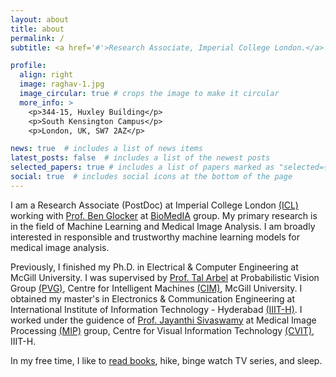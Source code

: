 ```yaml
---
layout: about
title: about
permalink: /
subtitle: <a href='#'>Research Associate, Imperial College London.</a>

profile:
  align: right
  image: raghav-1.jpg
  image_circular: true # crops the image to make it circular
  more_info: >
    <p>344-15, Huxley Building</p>
    <p>South Kensington Campus</p>
    <p>London, UK, SW7 2AZ</p>

news: true  # includes a list of news items
latest_posts: false  # includes a list of the newest posts
selected_papers: true # includes a list of papers marked as "selected={true}"
social: true  # includes social icons at the bottom of the page
---
```

I am a Research Associate (PostDoc) at Imperial College London [(ICL)](https://www.imperial.ac.uk/) working with [Prof. Ben Glocker](http://wp.doc.ic.ac.uk/bglocker/) at [BioMedIA](https://biomedia.doc.ic.ac.uk/) group. My primary research is in the field of Machine Learning and Medical Image Analysis. I am broadly interested in responsible and trustworthy machine learning models for medical image analysis.

Previously, I finished my Ph.D. in Electrical & Computer Engineering at McGill University. I was supervised by [Prof. Tal Arbel](http://cim.mcgill.ca/~arbel) at Probabilistic Vision Group [(PVG)](http://cim.mcgill.ca/~pvg), Centre for Intelligent Machines [(CIM)](http://cim.mcgill.ca), McGill University.  I obtained my master's in Electronics & Communication Engineering at International Institute of Information Technology - Hyderabad [(IIIT-H)](http://iiit.ac.in). I worked under the guidence of [Prof. Jayanthi Sivaswamy](http://iiit.ac.in/people/faculty/jsivaswamy/) at Medical Image Processing [(MIP)](http://cvit.iiit.ac.in/projects/mip) group, Centre for Visual Information Technology [(CVIT)](http://cvit.iiit.ac.in), IIIT-H. 

In my free time, I like to [read books](https://www.goodreads.com/user/show/11985200-raghav-mehta), hike, binge watch TV series, and sleep.   

<!-- Write your biography here. Tell the world about yourself. Link to your favorite [subreddit](http://reddit.com). You can put a picture in, too. The code is already in, just name your picture `prof_pic.jpg` and put it in the `img/` folder.

Put your address / P.O. box / other info right below your picture. You can also disable any of these elements by editing `profile` property of the YAML header of your `_pages/about.md`. Edit `_bibliography/papers.bib` and Jekyll will render your [publications page](/al-folio/publications/) automatically.

Link to your social media connections, too. This theme is set up to use [Font Awesome icons](https://fontawesome.com/) and [Academicons](https://jpswalsh.github.io/academicons/), like the ones below. Add your Facebook, Twitter, LinkedIn, Google Scholar, or just disable all of them. -->
